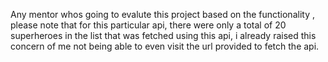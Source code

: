 Any mentor whos going to evalute this project based on the functionality , please note that for this particular api, there were only a total of 20 superheroes in the list 
that was fetched using this api, i already raised this concern of me not being able to even visit the url provided to fetch the api.
